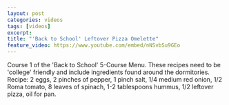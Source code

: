 ```yaml
---
layout: post
categories: videos
tags: [videos]
excerpt: 
title: "'Back to School' Leftover Pizza Omelette"
feature_video: https://www.youtube.com/embed/nNSvbSu9GEo
---
```


Course 1 of the 'Back to School' 5-Course Menu.  These recipes need to be 'college' friendly and include ingredients found around the dormitories.  Recipe: 2 eggs, 2 pinches of pepper, 1 pinch salt, 1/4 medium red onion, 1/2 Roma tomato, 8 leaves of spinach, 1-2 tablespoons hummus, 1/2 leftover pizza, oil for pan.
